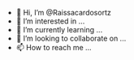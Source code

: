 - 👋 Hi, I’m @Raissacardosortz
- 👀 I’m interested in ...
- 🌱 I’m currently learning ...
- 💞️ I’m looking to collaborate on ...
- 📫 How to reach me ...

<!---
Raissacardosortz/Raissacardosortz is a ✨ special ✨ repository because its `README.md` (this file) appears on your GitHub profile.
You can click the Preview link to take a look at your changes.
--->
